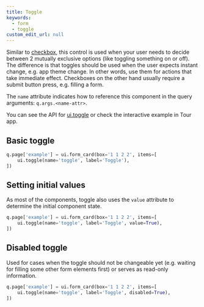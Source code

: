 ```yaml
---
title: Toggle
keywords:
  - form
  - toggle
custom_edit_url: null
---
```


Similar to [checkbox](/docs/widgets/form/checkbox), this control is used when your user
needs to decide between 2 mutually exclusive options (like toggling something on
or off). The difference is that toggles should be used when the user expects instant change, e.g.
app theme change. In other words, use them for actions that take immediate effect. Checkboxes
on the other hand usually require a submit button press, e.g. filling a form.

The `name` attribute indicates how to reference this component in the query arguments: `q.args.<name-attr>`.

You can see the API for [ui.toggle](/docs/api/ui#toggle) or check the interactive example in Tour app.

## Basic toggle

```py
q.page['example'] = ui.form_card(box='1 1 2 2', items=[
    ui.toggle(name='toggle', label='Toggle'),
])
```

## Setting initial values

As most of the components, toggle also uses the `value` attribute to determine the initial
component state.

```py
q.page['example'] = ui.form_card(box='1 1 2 2', items=[
    ui.toggle(name='toggle', label='Toggle', value=True),
])
```

## Disabled toggle

Used for cases when the toggle should not be changeable yet (e.g. waiting for filling some
other form elements first) or serves as read-only information.

```py
q.page['example'] = ui.form_card(box='1 1 2 2', items=[
    ui.toggle(name='toggle', label='Toggle', disabled=True),
])
```
